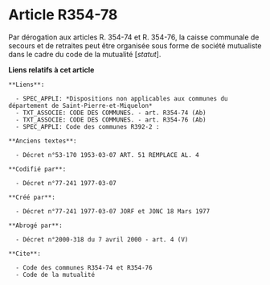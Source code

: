 # Article R354-78

Par dérogation aux articles R. 354-74 et R. 354-76, la caisse communale de secours et de retraites peut être organisée sous
forme de société mutualiste dans le cadre du code de la mutualité [*statut*].

**Liens relatifs à cet article**

	**Liens**:

	  - SPEC_APPLI: *Dispositions non applicables aux communes du département de Saint-Pierre-et-Miquelon*
	  - TXT_ASSOCIE: CODE DES COMMUNES. - art. R354-74 (Ab)
	  - TXT_ASSOCIE: CODE DES COMMUNES. - art. R354-76 (Ab)
	  - SPEC_APPLI: Code des communes R392-2 :

	**Anciens textes**:

	  - Décret n°53-170 1953-03-07 ART. 51 REMPLACE AL. 4

	**Codifié par**:

	  - Décret n°77-241 1977-03-07

	**Créé par**:

	  - Décret n°77-241 1977-03-07 JORF et JONC 18 Mars 1977

	**Abrogé par**:

	  - Décret n°2000-318 du 7 avril 2000 - art. 4 (V)

	**Cite**:

	  - Code des communes R354-74 et R354-76
	  - Code de la mutualité
